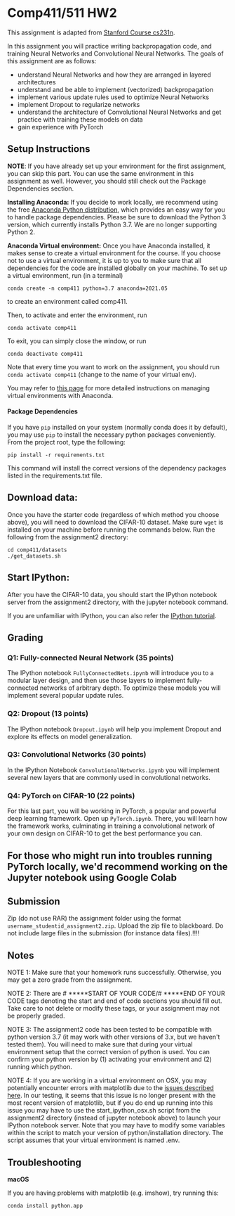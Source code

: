 # Comp411/511 HW2

This assignment is adapted from [Stanford Course cs231n](http://cs231n.stanford.edu/).

In this assignment you will practice writing backpropagation code, and training Neural Networks and Convolutional Neural Networks. The goals of this assignment are as follows:
- understand Neural Networks and how they are arranged in layered architectures
- understand and be able to implement (vectorized) backpropagation
- implement various update rules used to optimize Neural Networks
- implement Dropout to regularize networks
- understand the architecture of Convolutional Neural Networks and get practice with training these models on data
- gain experience with PyTorch


## Setup Instructions
<strong>NOTE</strong>: If you have already set up your environment for the first assignment, you can skip this part.
You can use the same environment in this assignment as well. However, you should still check out the Package Dependencies section.

**Installing Anaconda:** If you decide to work locally, we recommend using the free [Anaconda Python distribution](https://www.anaconda.com/download/), which provides an easy way for you to handle package dependencies. Please be sure to download the Python 3 version, which currently installs Python 3.7. We are no longer supporting Python 2.

**Anaconda Virtual environment:** Once you have Anaconda installed, it makes sense to create a virtual environment for the course. If you choose not to use a virtual environment, it is up to you to make sure that all dependencies for the code are installed globally on your machine. To set up a virtual environment, run (in a terminal)

`conda create -n comp411 python=3.7 anaconda=2021.05`

to create an environment called comp411.

Then, to activate and enter the environment, run

`conda activate comp411`

To exit, you can simply close the window, or run

`conda deactivate comp411`

Note that every time you want to work on the assignment, you should run `conda activate comp411` (change to the name of your virtual env).

You may refer to [this page](https://conda.io/projects/conda/en/latest/user-guide/tasks/manage-environments.html) for more detailed instructions on managing virtual environments with Anaconda.

#### Package Dependencies
If you have `pip` installed on your system (normally conda does it by default), you may use `pip` to install the
necessary python packages conveniently. From the project root, type the following:

`pip install -r requirements.txt`

This command will install the correct versions of the dependency packages listed in the requirements.txt file.


## Download data:

Once you have the starter code (regardless of which method you choose above), you will need to download the CIFAR-10
 dataset. Make sure `wget` is installed on your machine before running the commands below. Run the following from the 
 assignment2 directory:

```
cd comp411/datasets
./get_datasets.sh
```

## Start IPython:

After you have the CIFAR-10 data, you should start the IPython notebook server from the assignment2 directory, with the jupyter notebook command.

If you are unfamiliar with IPython, you can also refer the [IPython tutorial](http://cs231n.github.io/ipython-tutorial/).

## Grading
### Q1: Fully-connected Neural Network (35 points)
The IPython notebook <code class="highlighter-rouge">FullyConnectedNets.ipynb</code> will introduce you to a modular
 layer design, and then use those layers to implement fully-connected networks of arbitrary depth. To optimize these 
 models you will implement several popular update rules.

### Q2: Dropout (13 points)
The IPython notebook <code class="highlighter-rouge">Dropout.ipynb</code> will help you implement Dropout and explore
its effects on model generalization.

### Q3: Convolutional Networks (30 points)
In the IPython Notebook <code class="highlighter-rouge">ConvolutionalNetworks.ipynb</code> you will implement several 
new layers that are commonly used in convolutional networks.

### Q4: PyTorch on CIFAR-10 (22 points)
For this last part, you will be working in PyTorch, a popular and powerful deep learning framework.
Open up <code class="highlighter-rouge">PyTorch.ipynb</code>. There, you will learn how the framework works, culminating
in training a  convolutional network of your own design on CIFAR-10 to get the best performance you can.

## For those who might run into troubles running PyTorch locally, we'd recommend working on the Jupyter notebook using Google Colab 
    
## Submission

Zip (do not use RAR) the assignment folder using the format `username_studentid_assignment2.zip`.
Upload the zip file to blackboard. Do not include large files in the submission (for
instance data files).!!!!

## Notes

NOTE 1: Make sure that your homework runs successfully. Otherwise, you may get a zero grade from the assignment.

NOTE 2: There are # *****START OF YOUR CODE/# *****END OF YOUR CODE tags denoting the start and end of code sections you should fill out. Take care to not delete or modify these tags, or your assignment may not be properly graded.

NOTE 3: The assignment2 code has been tested to be compatible with python version 3.7 (it may work with other versions of 3.x, but we haven't tested them). You will need to make sure that during your virtual environment setup that the correct version of python is used. You can confirm your python version by (1) activating your environment and (2) running which python.

NOTE 4: If you are working in a virtual environment on OSX, you may potentially encounter errors with matplotlib due to the 
[issues described here](https://matplotlib.org/faq/virtualenv_faq.html). In our testing, it seems that this issue is no
 longer present with the most recent version of matplotlib, but if you do end up running into this issue you may have to
  use the start_ipython_osx.sh script from the assignment2 directory (instead of jupyter notebook above) to launch your
   IPython notebook server. Note that you may have to modify some variables within the script to match your version of
    python/installation directory. The script assumes that your virtual environment is named .env.

## Troubleshooting

**macOS**

If you are having problems with matplotlib (e.g. imshow), try running this:

`conda install python.app`

